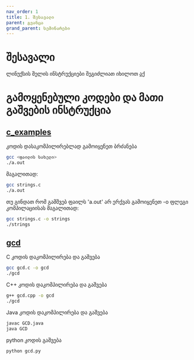 ```yaml
---
nav_order: 1
title: 1. შესავალი
parent: გვანცა
grand_parent: სემინარები
---
```


# შესავალი

ლინუქსის შელის ინსტრუქციები შეგიძლიათ იხილოთ [აქ](https://ubuntu.com/tutorials/command-line-for-beginners)

# გამოყენებული კოდები და მათი გაშვების ინსტრუქცია

## [c_examples](https://github.com/freeuni-paradigms/2021/tree/master/Content/Seminars/Gvantsa/S01_Introduction/c_examples)

კოდის დასაკომპილირებლად გამოიყენეთ ბრძანება

```sh
gcc <ფაილის სახელი>
./a.out
```

მაგალითად:

```sh
gcc strings.c
./a.out
```

თუ გინდათ რომ გამშვებ ფაილს 'a.out' არ ერქვას გამოიყენეთ -o ფლეგი კომპილაციისას მაგალითად:

```sh
gcc strings.c -o strings
./strings
```

## [gcd](https://github.com/freeuni-paradigms/2021/tree/master/Content/Seminars/Gvantsa/S01_Introduction/gcd)

C კოდის დაკომპილირება და გაშვება

```sh
gcc gcd.c -o gcd
./gcd
```

C++ კოდის დაკომპილირება და გაშვება

```sh
g++ gcd.cpp -o gcd
./gcd
```

Java კოდის დაკომპილირება და გაშვება

```sh
javac GCD.java
java GCD
```

python კოდის გაშვება

```sh
python gcd.py
```
